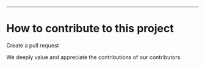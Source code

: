 ---

# How to contribute to this project
Create a pull request

We deeply value and appreciate the contributions of our contributors.
